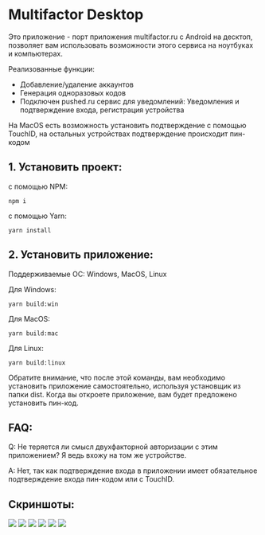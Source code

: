 # Multifactor Desktop

Это приложение - порт приложения multifactor.ru с Android на десктоп,
позволяет вам использовать возможности этого сервиса на ноутбуках и компьютерах.

Реализованные функции:
- Добавление/удаление аккаунтов
- Генерация одноразовых кодов
- Подключен pushed.ru сервис для уведомлений: Уведомления и подтверждение входа, регистрация устройства

На MacOS есть возможность установить подтверждение с помощью TouchID, на остальных устройствах подтверждение происходит пин-кодом

## 1. Установить проект:

с помощью NPM:
```
npm i
```

с помощью Yarn:
```
yarn install
```

## 2. Установить приложение:

Поддерживаемые ОС: Windows, MacOS, Linux

Для Windows:
```
yarn build:win
```
Для MacOS:
```
yarn build:mac
```
Для Linux:
```
yarn build:linux
```

Обратите внимание, что после этой команды, вам необходимо установить приложение самостоятельно, используя установщик из папки dist.
Когда вы откроете приложение, вам будет предложено установить пин-код.

## FAQ:

Q: Не теряется ли смысл двухфакторной авторизации с этим приложением? Я ведь вхожу на том же устройстве.

A: Нет, так как подтверждение входа в приложении имеет обязательное подтверждение входа пин-кодом или с TouchID.

## Скриншоты:

<p>
  <img src="images/1.jpg">
  <img src="images/2.jpg">
  <img src="images/3.jpg">
  <img src="images/4.jpg">
  <img src="images/5.jpg">
  <img src="images/6.jpg">
</p>
